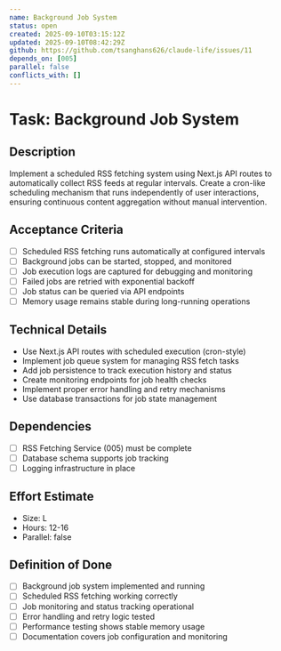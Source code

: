 ```yaml
---
name: Background Job System
status: open
created: 2025-09-10T03:15:12Z
updated: 2025-09-10T08:42:29Z
github: https://github.com/tsanghans626/claude-life/issues/11
depends_on: [005]
parallel: false
conflicts_with: []
---
```


# Task: Background Job System

## Description

Implement a scheduled RSS fetching system using Next.js API routes to automatically collect RSS feeds at regular intervals. Create a cron-like scheduling mechanism that runs independently of user interactions, ensuring continuous content aggregation without manual intervention.

## Acceptance Criteria

- [ ] Scheduled RSS fetching runs automatically at configured intervals
- [ ] Background jobs can be started, stopped, and monitored
- [ ] Job execution logs are captured for debugging and monitoring
- [ ] Failed jobs are retried with exponential backoff
- [ ] Job status can be queried via API endpoints
- [ ] Memory usage remains stable during long-running operations

## Technical Details

- Use Next.js API routes with scheduled execution (cron-style)
- Implement job queue system for managing RSS fetch tasks
- Add job persistence to track execution history and status
- Create monitoring endpoints for job health checks
- Implement proper error handling and retry mechanisms
- Use database transactions for job state management

## Dependencies

- [ ] RSS Fetching Service (005) must be complete
- [ ] Database schema supports job tracking
- [ ] Logging infrastructure in place

## Effort Estimate

- Size: L
- Hours: 12-16
- Parallel: false

## Definition of Done

- [ ] Background job system implemented and running
- [ ] Scheduled RSS fetching working correctly
- [ ] Job monitoring and status tracking operational
- [ ] Error handling and retry logic tested
- [ ] Performance testing shows stable memory usage
- [ ] Documentation covers job configuration and monitoring
